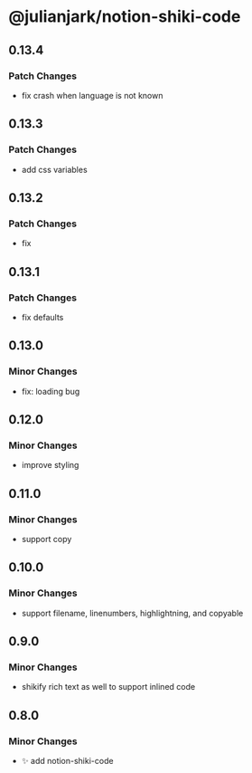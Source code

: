 # @julianjark/notion-shiki-code

## 0.13.4

### Patch Changes

- fix crash when language is not known

## 0.13.3

### Patch Changes

- add css variables

## 0.13.2

### Patch Changes

- fix

## 0.13.1

### Patch Changes

- fix defaults

## 0.13.0

### Minor Changes

- fix: loading bug

## 0.12.0

### Minor Changes

- improve styling

## 0.11.0

### Minor Changes

- support copy

## 0.10.0

### Minor Changes

- support filename, linenumbers, highlightning, and copyable

## 0.9.0

### Minor Changes

- shikify rich text as well to support inlined code

## 0.8.0

### Minor Changes

- :sparkles: add notion-shiki-code
